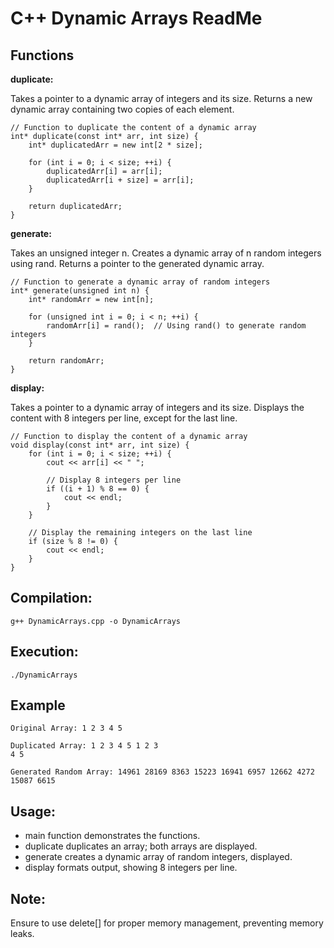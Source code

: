 # C++ Dynamic Arrays ReadMe

## Functions

**duplicate:**

Takes a pointer to a dynamic array of integers and its size.
Returns a new dynamic array containing two copies of each element.

```
// Function to duplicate the content of a dynamic array
int* duplicate(const int* arr, int size) {
    int* duplicatedArr = new int[2 * size];

    for (int i = 0; i < size; ++i) {
        duplicatedArr[i] = arr[i];
        duplicatedArr[i + size] = arr[i];
    }

    return duplicatedArr;
}
```

**generate:**

Takes an unsigned integer n.
Creates a dynamic array of n random integers using rand.
Returns a pointer to the generated dynamic array.

```
// Function to generate a dynamic array of random integers
int* generate(unsigned int n) {
    int* randomArr = new int[n];

    for (unsigned int i = 0; i < n; ++i) {
        randomArr[i] = rand();  // Using rand() to generate random integers
    }

    return randomArr;
}
```

**display:**

Takes a pointer to a dynamic array of integers and its size.
Displays the content with 8 integers per line, except for the last line.

```
// Function to display the content of a dynamic array
void display(const int* arr, int size) {
    for (int i = 0; i < size; ++i) {
        cout << arr[i] << " ";

        // Display 8 integers per line
        if ((i + 1) % 8 == 0) {
            cout << endl;
        }
    }

    // Display the remaining integers on the last line
    if (size % 8 != 0) {
        cout << endl;
    }
}
```

## Compilation:

```
g++ DynamicArrays.cpp -o DynamicArrays
```

## Execution:

```
./DynamicArrays
```

## Example

```
Original Array: 1 2 3 4 5

Duplicated Array: 1 2 3 4 5 1 2 3
4 5

Generated Random Array: 14961 28169 8363 15223 16941 6957 12662 4272
15087 6615
```

## Usage:

- main function demonstrates the functions.
- duplicate duplicates an array; both arrays are displayed.
- generate creates a dynamic array of random integers, displayed.
- display formats output, showing 8 integers per line.

## Note:

Ensure to use delete[] for proper memory management, preventing memory leaks.




